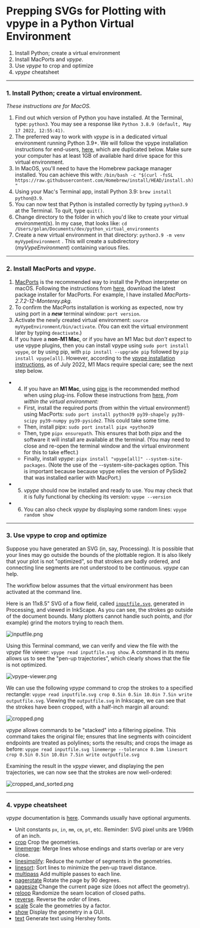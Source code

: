 # Prepping SVGs for Plotting with vpype in a Python Virtual Environment

1. Install Python; create a virtual environment
2. Install MacPorts and *vpype*.
3. Use *vpype* to crop and optimize
4. *vpype* cheatsheet

---

### 1. Install Python; create a virtual environment.

*These instructions are for MacOS.*

1. Find out which version of Python you have installed. At the Terminal, type: `python3`. You may see a response like `Python 3.8.9 (default, May 17 2022, 12:55:41)`. 
2. The preferred way to work with *vpype* is in a dedicated virtual environment running Python 3.9+. We will follow the vpype installation instructions for end-users, [here](https://vpype.readthedocs.io/en/latest/install.html), which are duplicated below. Make sure your computer has at least 1GB of available hard drive space for this virtual environment. 
3. In MacOS, you'll need to have the Homebrew package manager installed. You can achieve this with: `/bin/bash -c "$(curl -fsSL https://raw.githubusercontent.com/Homebrew/install/HEAD/install.sh)"`
4. Using your Mac's Terminal app, install Python 3.9: `brew install python@3.9`. 
5. You can now test that Python is installed correctly by typing `python3.9` at the Terminal. To quit, type `quit()`.
6. Change directory to the folder in which you'd like to create your virtual environment(s). In my case, that looks like: `cd /Users/golan/Documents/dev/python_virtual_environments`
7. Create a new virtual environment in that directory: `python3.9 -m venv myVypeEnvironment` . This will create a subdirectory (*myVypeEnvironment*) containing various files.

---

### 2. Install MacPorts and *vpype*.

1. [MacPorts](https://www.macports.org/) is the recommended way to install the Python interpreter on macOS. Following the instructions from [here](https://guide.macports.org/chunked/installing.macports.html), download the latest package installer for MacPorts. For example, I have installed *MacPorts-2.7.2-12-Monterey.pkg*.
2. To confirm the MacPorts installation is working as expected, now try using port in a ***new*** terminal window: `port version`.
2. Activate the newly created virtual environment: `source myVypeEnvironment/bin/activate`. (You can exit the virtual environment later by typing `deactivate`.)
3. If you have a **non-M1 Mac**, or if you have an M1 Mac but *don't* expect to use vpype plugins, then you can install vpype using `sudo port install vpype`, or by using pip, with `pip install --upgrade pip` followed by `pip install vpype[all]`. However, according to the [vpype installation instructions](https://vpype.readthedocs.io/en/latest/install.html#installing-using-pipx-apple-silicon-m1), as of July 2022, M1 Macs require special care; see the next step below.
* 4. If you have an **M1 Mac**, using [pipx](https://pypa.github.io/pipx) is the recommended method when using plug-ins. Follow these instructions from [here](https://vpype.readthedocs.io/en/latest/install.html#installing-using-pipx-apple-silicon-m1), *from within the virtual environment:*
	* First, install the required ports (from within the virtual environment!) using MacPorts: `sudo port install python39 py39-shapely py39-scipy py39-numpy py39-pyside2`. This could take some time. 
	* Then, install pipx: `sudo port install pipx +python39`
	* Then, type `pipx ensurepath`. This ensures that both pipx and the software it will install are available at the terminal. (You may need to close and re-open the terminal window and the virtual environment for this to take effect.)
   * Finally, install *vpype*: `pipx install "vpype[all]" --system-site-packages`. (Note the use of the --system-site-packages option. This is important because because vpype relies the version of PySide2 that was installed earlier with MacPort.)
* 5. *vpype* should now be installed and ready to use. You may check that it is fully functional by checking its version: `vpype --version`
* 6. You can also check *vpype* by displaying some random lines: `vpype random show`

---

### 3. Use vpype to crop and optimize

Suppose you have generated an SVG (in, say, Processing). It is possible that your lines may go outside the bounds of the plottable region. It is also likely that your plot is not "optimized", so that strokes are badly ordered, and connecting line segments are not understood to be continuous. *vpype* can help. 

The workflow below assumes that the virtual environment has been activated at the command line. 

Here is an 11x8.5" SVG of a flow field, called [`inputfile.svg`](inputfile.svg), generated in Processing, and viewed in InkScape. As you can see, the strokes go outside of the document bounds. Many plotters cannot handle such points, and (for example) grind the motors trying to reach them.

![inputfile.png](inputfile.png)

Using this Terminal command, we can verify and view the file with the *vpype* file viewer: `vpype read inputfile.svg show`. A command in its menu allows us to see the "pen-up trajectories", which clearly shows that the file is not optimized. 

![vpype-viewer.png](vpype-viewer.png)

We can use the following *vpype* command to crop the strokes to a specified rectangle: `vpype read inputfile.svg crop 0.5in 0.5in 10.0in 7.5in write outputfile.svg`. Viewing the `outputfile.svg` in Inkscape, we can see that the strokes have been cropped, with a half-inch margin all around: 

![cropped.png](cropped.png)

*vpype* allows commands to be "stacked" into a filtering pipeline. This command takes the original file; ensures that line segments with coincident endpoints are treated as polylines; sorts the results; and crops the image as before: `vpype read inputfile.svg linemerge --tolerance 0.1mm linesort crop 0.5in 0.5in 10.0in 7.5in write outputfile.svg`

Examining the result in the *vpype* viewer, and displaying the pen trajectories, we can now see that the strokes are now well-ordered: 

![cropped_and_sorted.png](cropped_and_sorted.png)

---

### 4. vpype cheatsheet

*vpype* documentation is [here](https://vpype.readthedocs.io/en/latest/index.html). Commands usually have optional arguments.

* Unit constants `px`, `in`, `mm`, `cm`, `pt`, etc. Reminder: SVG pixel units are 1/96th of an inch.
* [crop](https://vpype.readthedocs.io/en/latest/reference.html#crop) Crop the geometries.
* [linemerge](https://vpype.readthedocs.io/en/latest/reference.html#cmd-linemerge): Merge lines whose endings and starts overlap or are very close.
* [linesimplify](https://vpype.readthedocs.io/en/latest/reference.html#linesimplify): Reduce the number of segments in the geometries.
* [linesort](https://vpype.readthedocs.io/en/latest/reference.html#linesort): Sort lines to minimize the pen-up travel distance.
* [multipass](https://vpype.readthedocs.io/en/latest/reference.html#multipass) Add multiple passes to each line.
* [pagerotate](https://vpype.readthedocs.io/en/latest/reference.html#pagerotate) Rotate the page by 90 degrees.
* [pagesize](https://vpype.readthedocs.io/en/latest/reference.html#pagesize) Change the current page size (does not affect the geometry). 
* [reloop](https://vpype.readthedocs.io/en/latest/reference.html#reloop) Randomize the seam location of closed paths.
* [reverse](https://vpype.readthedocs.io/en/latest/reference.html#reverse). Reverse the *order* of lines.
* [scale](https://vpype.readthedocs.io/en/latest/reference.html#scale) Scale the geometries by a factor.
* [show](https://vpype.readthedocs.io/en/latest/reference.html#show) Display the geometry in a GUI.
* [text](https://vpype.readthedocs.io/en/latest/reference.html#text) Generate text using Hershey fonts.












